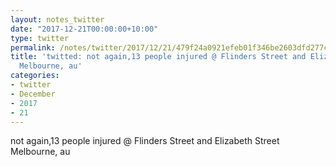 ```yaml
---
layout: notes_twitter
date: "2017-12-21T00:00:00+10:00"
type: twitter
permalink: /notes/twitter/2017/12/21/479f24a0921efeb01f346be2603dfd277c3273a3.html
title: 'twitted: not again,13 people injured @ Flinders Street and Elizabeth Street
  Melbourne, au'
categories:
- twitter
- December
- 2017
- 21
---
```

not again,13 people injured @ Flinders Street and Elizabeth Street Melbourne, au
